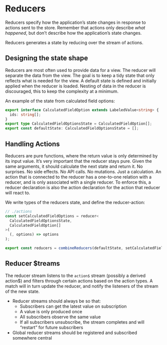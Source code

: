 # Reducers

Reducers specify how the application’s state changes in response to actions sent
to the store. Remember that actions only describe _what happened_, but don’t
describe how the application’s state changes.

Reducers generates a state by reducing over the stream of actions.

## Designing the state shape

Reducers are most often used to provide data for a view. The reducer will
separate the data from the view. The goal is to keep a tidy state that only
reflects what is needed for the view. A default state is defined and initially
applied when the reducer is loaded. Nesting of data in the reducer is discouraged, this to keep the complexity at a minimum.

An example of the state from calculated field options:

```typescript
export interface CalculatedFieldOption extends LabeledValue<string> {
  ids: string[];
}
export type CalculatedFieldOptionsState = CalculatedFieldOption[];
export const defaultState: CalculatedFieldOptionsState = [];
```

## Handling Actions

Reducers are pure functions, where the return value is only determined by its
input value. It’s very important that the reducer stays pure. Given the same
arguments, it should calculate the next state and return it. No surprises. No
side effects. No API calls. No mutations. Just a calculation. An action that is
connected to the reducer has a one-to-one relation with a reducer, and is only
associated with a single reducer. To enforce this, a reducer declaration is
also the action declaration for the action that reducer will react to.

We write types of the reducers state, and define the reducer-action:

```typescript
// ./actions
const setCalculatedFieldOptions = reducer<
  CalculatedFieldOptionsState,
  CalculatedFieldOption[]
>(
  (, options) => options
);

export const reducers = combineReducers(defaultState, setCalculatedFieldOptions);
```

## Reducer \$treams

The reducer stream listens to the `action$` stream (possibly a derived action\$)
and filters through certain actions based on the action types. A match will in
turn update the reducer, and notify the listeners of the stream of the new state.

- Reducer streams should always be so that:
  - Subscribers can get the latest value on subscription
  - A value is only produced once
  - All subscribers observe the same value
  - If all subscribers unsubscribe, the stream completes and will
    “restart” for future subscribers
- Global reducer streams should be registered and subscribed somewhere central
